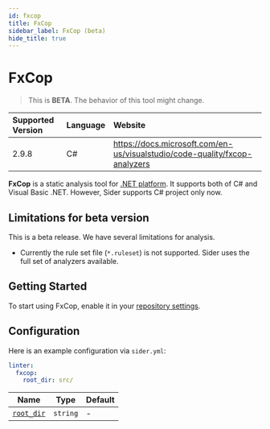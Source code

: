 ```yaml
---
id: fxcop
title: FxCop
sidebar_label: FxCop (beta)
hide_title: true
---
```


# FxCop

> This is **BETA**. The behavior of this tool might change.

| Supported Version | Language | Website                                                                    |
| :---------------- | :------- | :------------------------------------------------------------------------- |
| 2.9.8             | C#       | https://docs.microsoft.com/en-us/visualstudio/code-quality/fxcop-analyzers |

**FxCop** is a static analysis tool for [.NET platform](https://dotnet.microsoft.com/). It supports both of C# and Visual Basic .NET. However, Sider supports C# project only now.

## Limitations for beta version

This is a beta release. We have several limitations for analysis.

- Currently the rule set file (`*.ruleset`) is not supported. Sider uses the full set of analyzers available.

## Getting Started

To start using FxCop, enable it in your [repository settings](../../getting-started/repository-settings.md).

## Configuration

Here is an example configuration via `sider.yml`:

```yaml
linter:
  fxcop:
    root_dir: src/
```

| Name                                                                                  | Type     | Default |
| ------------------------------------------------------------------------------------- | -------- | ------- |
| [`root_dir`](../../getting-started/custom-configuration.md#linteranalyzer_idroot_dir) | `string` | -       |

